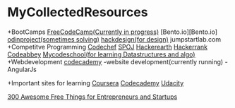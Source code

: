 # MyCollectedResources
+BootCamps
  [FreeCodeCamp(Currently in progress)](freecodecamp.com)
  [Bento.io][Bento.io]
  [odinproject(sometimes solving)](theodinproject.com)
  [hackdesign(for design)](hackdesign.org)
  jumpstartlab.com
+Competitve Programming
  [Codechef](codechef.com)
  [SPOJ](spoj.com)
  [Hackerearth](hackerearth.com)
  [Hackerrank](hackerrank.com)
  [Codeabbey](Codeabbey.com)
  [Mycodeschool(for learning Datastructures and algo)](mycodeschool.com)
+Webdevelopment
  [codecademy](codecademy.com)
    -website development(currently running)
    -AngularJs
  
  
+Important sites for learning
  [Coursera](coursera.org)
  [Codecademy](codecademy.com)
  [Udacity](udacity.com)


[300 Awesome Free Things for Entrepreneurs and  Startups](https://blog.growth.supply/300-awesome-free-things-e07b3cd5fd5b)


